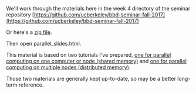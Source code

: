 We'll work through the materials here in the week 4 directory of the seminar repository [https://github.com/ucberkeley/bbd-seminar-fall-2017](https://github.com/ucberkeley/bbd-seminar-fall-2017)

Or here's a [zip file](https://github.com/ucberkeley/bbd-seminar-fall-2017/archive/master.zip).

Then open parallel_slides.html.

This material is based on two tutorials I've prepared, [one for parallel computing on one computer or node (shared memory)](https://github.com/berkeley-scf/tutorial-parallel-basics) and [one for parallel computing on multiple nodes (distributed memory)](https://github.com/berkeley-scf/tutorial-parallel-distributed).

Those two materials are generally kept up-to-date, so may be a better long-term reference.



